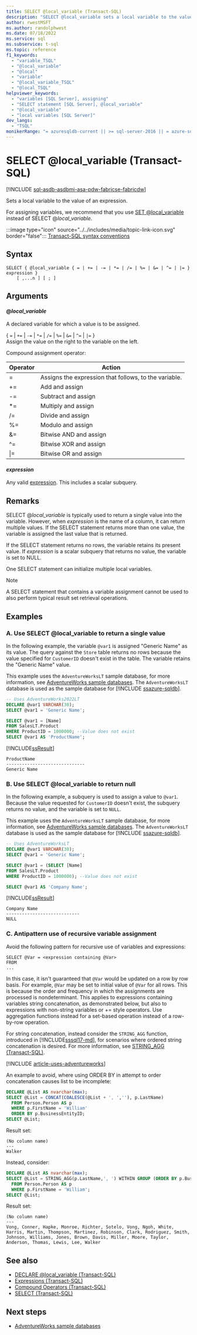 ```yaml
---
title: SELECT @local_variable (Transact-SQL)
description: "SELECT @local_variable sets a local variable to the value of an expression"
author: rwestMSFT
ms.author: randolphwest
ms.date: 07/18/2022
ms.service: sql
ms.subservice: t-sql
ms.topic: reference
f1_keywords:
  - "variable_TSQL"
  - "@local_variable"
  - "@local"
  - "variable"
  - "@local_variable_TSQL"
  - "@local_TSQL"
helpviewer_keywords:
  - "variables [SQL Server], assigning"
  - "SELECT statement [SQL Server], @local_variable"
  - "@local_variable"
  - "local variables [SQL Server]"
dev_langs:
  - "TSQL"
monikerRange: "= azuresqldb-current || >= sql-server-2016 || = azure-sqldw-latest || >= sql-server-linux-2017||=fabric"
---
```

# SELECT @local_variable (Transact-SQL)

[!INCLUDE [sql-asdb-asdbmi-asa-pdw-fabricse-fabricdw](../../includes/applies-to-version/sql-asdb-asdbmi-asa-fabricse-fabricdw.md)]

Sets a local variable to the value of an expression.

For assigning variables, we recommend that you use [SET @local_variable](../../t-sql/language-elements/set-local-variable-transact-sql.md) instead of SELECT @*local_variable*.

:::image type="icon" source="../../includes/media/topic-link-icon.svg" border="false"::: [Transact-SQL syntax conventions](../../t-sql/language-elements/transact-sql-syntax-conventions-transact-sql.md)

## Syntax

```syntaxsql
SELECT { @local_variable { = | += | -= | *= | /= | %= | &= | ^= | |= } expression }
    [ ,...n ] [ ; ]
```

## Arguments

#### @*local_variable*

A declared variable for which a value is to be assigned.

{ `=` | `+=` | `-=` | `*=` | `/=` | `%=` | `&=` | `^=` | `|=` }  
Assign the value on the right to the variable on the left.

Compound assignment operator:

| Operator | Action |
| -------- | ------ |
| = | Assigns the expression that follows, to the variable. |
| += | Add and assign |
| -= | Subtract and assign |
| \*= | Multiply and assign |
| /= | Divide and assign |
| %= | Modulo and assign |
| &= | Bitwise AND and assign |
| ^= | Bitwise XOR and assign |
| \|= | Bitwise OR and assign |

#### *expression*

Any valid [expression](../../t-sql/language-elements/expressions-transact-sql.md). This includes a scalar subquery.

## Remarks

SELECT @*local_variable* is typically used to return a single value into the variable. However, when *expression* is the name of a column, it can return multiple values. If the SELECT statement returns more than one value, the variable is assigned the last value that is returned.

If the SELECT statement returns no rows, the variable retains its present value. If *expression* is a scalar subquery that returns no value, the variable is set to NULL.

One SELECT statement can initialize multiple local variables.

> [!NOTE]  
> A SELECT statement that contains a variable assignment cannot be used to also perform typical result set retrieval operations.

## Examples

### A. Use SELECT @local_variable to return a single value

In the following example, the variable `@var1` is assigned "Generic Name" as its value. The query against the `Store` table returns no rows because the value specified for `CustomerID` doesn't exist in the table. The variable retains the "Generic Name" value.

This example uses the `AdventureWorksLT` sample database, for more information, see [AdventureWorks sample databases](../../samples/adventureworks-install-configure.md). The `AdventureWorksLT` database is used as the sample database for [!INCLUDE [ssazure-sqldb](../../includes/ssazure-sqldb.md)].

```sql
-- Uses AdventureWorks2022LT
DECLARE @var1 VARCHAR(30);
SELECT @var1 = 'Generic Name';

SELECT @var1 = [Name]
FROM SalesLT.Product
WHERE ProductID = 1000000; --Value does not exist
SELECT @var1 AS 'ProductName';
```

[!INCLUDE[ssResult](../../includes/ssresult-md.md)]

```output
ProductName
------------------------------
Generic Name
```

### B. Use SELECT @local_variable to return null

In the following example, a subquery is used to assign a value to `@var1`. Because the value requested for `CustomerID` doesn't exist, the subquery returns no value, and the variable is set to `NULL`.

This example uses the `AdventureWorksLT` sample database, for more information, see [AdventureWorks sample databases](../../samples/adventureworks-install-configure.md). The `AdventureWorksLT` database is used as the sample database for [!INCLUDE [ssazure-sqldb](../../includes/ssazure-sqldb.md)].

```sql
-- Uses AdventureWorksLT
DECLARE @var1 VARCHAR(30);
SELECT @var1 = 'Generic Name';

SELECT @var1 = (SELECT [Name]
FROM SalesLT.Product
WHERE ProductID = 1000000); --Value does not exist

SELECT @var1 AS 'Company Name';
```

[!INCLUDE[ssResult](../../includes/ssresult-md.md)]

```output
Company Name
----------------------------
NULL
```

### C. Antipattern use of recursive variable assignment

Avoid the following pattern for recursive use of variables and expressions:

```syntaxsql
SELECT @Var = <expression containing @Var>
FROM
...
```

In this case, it isn't guaranteed that `@Var` would be updated on a row by row basis. For example, `@Var` may be set to initial value of `@Var` for all rows. This is because the order and frequency in which the assignments are processed is nondeterminant. This applies to expressions containing variables string concatenation, as demonstrated below, but also to expressions with non-string variables or += style operators. Use aggregation functions instead for a set-based operation instead of a row-by-row operation.

For string concatenation, instead consider the `STRING_AGG` function, introduced in [!INCLUDE[sssql17-md](../../includes/sssql17-md.md)], for scenarios where ordered string concatenation is desired. For more information, see [STRING_AGG (Transact-SQL)](../functions/string-agg-transact-sql.md).

[!INCLUDE [article-uses-adventureworks](../../includes/article-uses-adventureworks.md)]

An example to avoid, where using ORDER BY in attempt to order concatenation causes list to be incomplete:

```sql
DECLARE @List AS nvarchar(max);
SELECT @List = CONCAT(COALESCE(@List + ', ',''), p.LastName)
  FROM Person.Person AS p
  WHERE p.FirstName = 'William'
  ORDER BY p.BusinessEntityID;
SELECT @List;
```

Result set:

```output
(No column name)
---
Walker
```

Instead, consider:

```sql
DECLARE @List AS nvarchar(max);
SELECT @List = STRING_AGG(p.LastName,', ') WITHIN GROUP (ORDER BY p.BusinessEntityID)
  FROM Person.Person AS p
  WHERE p.FirstName = 'William';
SELECT @List;
```

Result set:

```output
(No column name)
---
Vong, Conner, Hapke, Monroe, Richter, Sotelo, Vong, Ngoh, White, Harris, Martin, Thompson, Martinez, Robinson, Clark, Rodriguez, Smith, Johnson, Williams, Jones, Brown, Davis, Miller, Moore, Taylor, Anderson, Thomas, Lewis, Lee, Walker
```

## See also

- [DECLARE @local_variable &#40;Transact-SQL&#41;](../../t-sql/language-elements/declare-local-variable-transact-sql.md)
- [Expressions &#40;Transact-SQL&#41;](../../t-sql/language-elements/expressions-transact-sql.md)
- [Compound Operators &#40;Transact-SQL&#41;](../../t-sql/language-elements/compound-operators-transact-sql.md)
- [SELECT &#40;Transact-SQL&#41;](../../t-sql/queries/select-transact-sql.md)

## Next steps

- [AdventureWorks sample databases](../../samples/adventureworks-install-configure.md)
